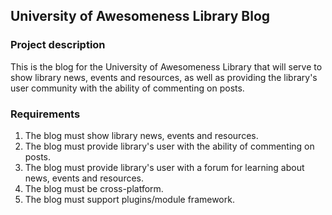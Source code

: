 ## University of Awesomeness Library Blog

### Project description
This is the blog for the University of Awesomeness Library that will serve to show library news, events and resources, as well as providing the library's user community with the ability of commenting on posts.

### Requirements
1. The blog must show library news, events and resources.
2. The blog must provide library's user with the ability of commenting on posts.
3. The blog must provide library's user with a forum for learning about news, events and resources.
4. The blog must be cross-platform.
5. The blog must support plugins/module framework.
